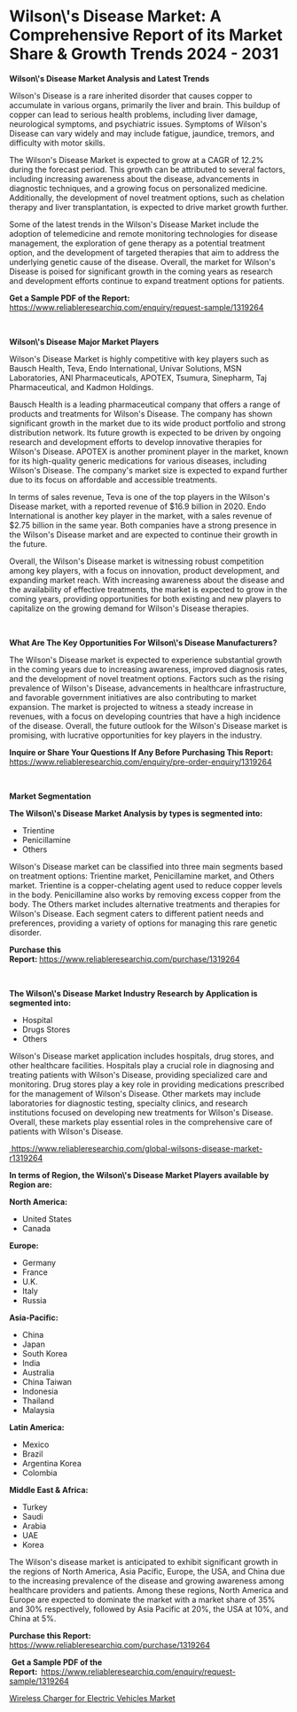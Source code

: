 <p><h1>Wilson\'s Disease Market: A Comprehensive Report of its Market Share & Growth Trends 2024 - 2031</h1></p><p><strong>Wilson\'s Disease Market Analysis and Latest Trends</strong></p>
<p><p>Wilson's Disease is a rare inherited disorder that causes copper to accumulate in various organs, primarily the liver and brain. This buildup of copper can lead to serious health problems, including liver damage, neurological symptoms, and psychiatric issues. Symptoms of Wilson's Disease can vary widely and may include fatigue, jaundice, tremors, and difficulty with motor skills.</p><p>The Wilson's Disease Market is expected to grow at a CAGR of 12.2% during the forecast period. This growth can be attributed to several factors, including increasing awareness about the disease, advancements in diagnostic techniques, and a growing focus on personalized medicine. Additionally, the development of novel treatment options, such as chelation therapy and liver transplantation, is expected to drive market growth further.</p><p>Some of the latest trends in the Wilson's Disease Market include the adoption of telemedicine and remote monitoring technologies for disease management, the exploration of gene therapy as a potential treatment option, and the development of targeted therapies that aim to address the underlying genetic cause of the disease. Overall, the market for Wilson's Disease is poised for significant growth in the coming years as research and development efforts continue to expand treatment options for patients.</p></p>
<p><strong>Get a Sample PDF of the Report:&nbsp;</strong> <a href="https://www.reliableresearchiq.com/enquiry/request-sample/1319264">https://www.reliableresearchiq.com/enquiry/request-sample/1319264</a></p>
<p>&nbsp;</p>
<p><strong>Wilson\'s Disease Major Market Players</strong></p>
<p><p>Wilson's Disease Market is highly competitive with key players such as Bausch Health, Teva, Endo International, Univar Solutions, MSN Laboratories, ANI Pharmaceuticals, APOTEX, Tsumura, Sinepharm, Taj Pharmaceutical, and Kadmon Holdings. </p><p>Bausch Health is a leading pharmaceutical company that offers a range of products and treatments for Wilson's Disease. The company has shown significant growth in the market due to its wide product portfolio and strong distribution network. Its future growth is expected to be driven by ongoing research and development efforts to develop innovative therapies for Wilson's Disease. APOTEX is another prominent player in the market, known for its high-quality generic medications for various diseases, including Wilson's Disease. The company's market size is expected to expand further due to its focus on affordable and accessible treatments.</p><p>In terms of sales revenue, Teva is one of the top players in the Wilson's Disease market, with a reported revenue of $16.9 billion in 2020. Endo International is another key player in the market, with a sales revenue of $2.75 billion in the same year. Both companies have a strong presence in the Wilson's Disease market and are expected to continue their growth in the future.</p><p>Overall, the Wilson's Disease market is witnessing robust competition among key players, with a focus on innovation, product development, and expanding market reach. With increasing awareness about the disease and the availability of effective treatments, the market is expected to grow in the coming years, providing opportunities for both existing and new players to capitalize on the growing demand for Wilson's Disease therapies.</p></p>
<p>&nbsp;</p>
<p><strong>What Are The Key Opportunities For Wilson\'s Disease Manufacturers?</strong></p>
<p><p>The Wilson's Disease market is expected to experience substantial growth in the coming years due to increasing awareness, improved diagnosis rates, and the development of novel treatment options. Factors such as the rising prevalence of Wilson's Disease, advancements in healthcare infrastructure, and favorable government initiatives are also contributing to market expansion. The market is projected to witness a steady increase in revenues, with a focus on developing countries that have a high incidence of the disease. Overall, the future outlook for the Wilson's Disease market is promising, with lucrative opportunities for key players in the industry.</p></p>
<p><strong>Inquire or Share Your Questions If Any Before Purchasing This Report:</strong> <a href="https://www.reliableresearchiq.com/enquiry/pre-order-enquiry/1319264">https://www.reliableresearchiq.com/enquiry/pre-order-enquiry/1319264</a></p>
<p>&nbsp;</p>
<p><strong>Market Segmentation</strong></p>
<p><strong>The Wilson\'s Disease Market Analysis by types is segmented into:</strong></p>
<p><ul><li>Trientine</li><li>Penicillamine</li><li>Others</li></ul></p>
<p><p>Wilson's Disease market can be classified into three main segments based on treatment options: Trientine market, Penicillamine market, and Others market. Trientine is a copper-chelating agent used to reduce copper levels in the body. Penicillamine also works by removing excess copper from the body. The Others market includes alternative treatments and therapies for Wilson's Disease. Each segment caters to different patient needs and preferences, providing a variety of options for managing this rare genetic disorder.</p></p>
<p><strong>Purchase this Report:&nbsp;</strong><a href="https://www.reliableresearchiq.com/purchase/1319264">https://www.reliableresearchiq.com/purchase/1319264</a></p>
<p>&nbsp;</p>
<p><strong>The Wilson\'s Disease Market Industry Research by Application is segmented into:</strong></p>
<p><ul><li>Hospital</li><li>Drugs Stores</li><li>Others</li></ul></p>
<p><p>Wilson's Disease market application includes hospitals, drug stores, and other healthcare facilities. Hospitals play a crucial role in diagnosing and treating patients with Wilson's Disease, providing specialized care and monitoring. Drug stores play a key role in providing medications prescribed for the management of Wilson's Disease. Other markets may include laboratories for diagnostic testing, specialty clinics, and research institutions focused on developing new treatments for Wilson's Disease. Overall, these markets play essential roles in the comprehensive care of patients with Wilson's Disease.</p></p>
<p><a href="https://www.reliableresearchiq.com/global-wilsons-disease-market-r1319264">&nbsp;https://www.reliableresearchiq.com/global-wilsons-disease-market-r1319264</a></p>
<p><strong>In terms of Region, the Wilson\'s Disease Market Players available by Region are:</strong></p>
<p>
    <p> <strong> North America: </strong>
        <ul>
            <li>United States</li>
            <li>Canada</li>
        </ul>
        </p> 
    <p> <strong> Europe: </strong>
        <ul>
            <li>Germany</li>
            <li>France</li>
            <li>U.K.</li>
            <li>Italy</li>
            <li>Russia</li>
        </ul>
        </p> 
    <p> <strong> Asia-Pacific: </strong>
        <ul>
            <li>China</li>
            <li>Japan</li>
            <li>South Korea</li>
            <li>India</li>
            <li>Australia</li>
            <li>China Taiwan</li>
            <li>Indonesia</li>
            <li>Thailand</li>
            <li>Malaysia</li>
        </ul>
        </p> 
    <p> <strong> Latin America: </strong>
        <ul>
            <li>Mexico</li>
            <li>Brazil</li>
            <li>Argentina Korea</li>
            <li>Colombia</li>
        </ul>
        </p> 
    <p> <strong> Middle East & Africa: </strong>
        <ul>
            <li>Turkey</li>
            <li>Saudi</li>
            <li>Arabia</li>
            <li>UAE</li>
            <li>Korea</li>
        </ul>
    </p>
    </p>
<p><p>The Wilson's disease market is anticipated to exhibit significant growth in the regions of North America, Asia Pacific, Europe, the USA, and China due to the increasing prevalence of the disease and growing awareness among healthcare providers and patients. Among these regions, North America and Europe are expected to dominate the market with a market share of 35% and 30% respectively, followed by Asia Pacific at 20%, the USA at 10%, and China at 5%.</p></p>
<p><strong>Purchase this Report: </strong><a href="https://www.reliableresearchiq.com/purchase/1319264">https://www.reliableresearchiq.com/purchase/1319264</a></p>
<p>&nbsp;<strong>Get a Sample PDF of the Report:&nbsp;&nbsp;</strong><a href="https://www.reliableresearchiq.com/enquiry/request-sample/1319264">https://www.reliableresearchiq.com/enquiry/request-sample/1319264</a></p>
<p><strong></strong></p>
<p><p><a href="https://view.publitas.com/reportprime-1/wireless-charger-for-electric-vehicles-market-share-size-trends-industry-analysis-report-by-application-passenger-car-commercial-vehicle-by-type-electromagnetic-induction-magnetic-resonance-magneto-dynamic-coupling-and-forecast-2024-2031/">Wireless Charger for Electric Vehicles Market</a></p></p>